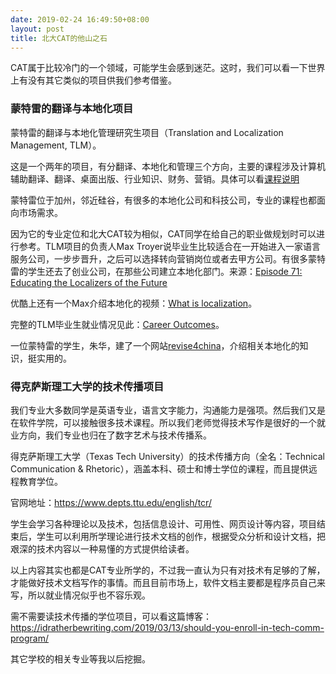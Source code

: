 ```yaml
---
date: 2019-02-24 16:49:50+08:00
layout: post
title: 北大CAT的他山之石
---
```


CAT属于比较冷门的一个领域，可能学生会感到迷茫。这时，我们可以看一下世界上有没有其它类似的项目供我们参考借鉴。

### 蒙特雷的翻译与本地化项目

蒙特雷的翻译与本地化管理研究生项目（Translation and Localization Management, TLM）。

这是一个两年的项目，有分翻译、本地化和管理三个方向，主要的课程涉及计算机辅助翻译、翻译、桌面出版、行业知识、财务、营销。具体可以看[课程说明](https://www.middlebury.edu/institute/academics/degree-programs/translation-localization-management/curriculum)

蒙特雷位于加州，邻近硅谷，有很多的本地化公司和科技公司，专业的课程也都面向市场需求。

因为它的专业定位和北大CAT较为相似，CAT同学在给自己的职业做规划时可以进行参考。TLM项目的负责人Max Troyer说毕业生比较适合在一开始进入一家语言服务公司，一步步晋升，之后可以选择转向营销岗位或者去甲方公司。有很多蒙特雷的学生还去了创业公司，在那些公司建立本地化部门。来源：[Episode 71: Educating the Localizers of the Future](https://www.globallyspeakingradio.com/podcast/episode-71-educating-the-localizers-of-the-future)

优酷上还有一个Max介绍本地化的视频：[What is localization](http://v.youku.com/v_show/id_XNzk1ODI0NTc2.html)。

完整的TLM毕业生就业情况见此：[Career Outcomes](https://www.middlebury.edu/institute/advancing-your-career/outcomes/tlm)。

一位蒙特雷的学生，朱华，建了一个网站[revise4china](http://revise4china.com/)，介绍相关本地化的知识，挺实用的。

### 得克萨斯理工大学的技术传播项目

我们专业大多数同学是英语专业，语言文字能力，沟通能力是强项。然后我们又是在软件学院，可以接触很多技术课程。所以我们老师觉得技术写作是很好的一个就业方向，我们专业也归在了数字艺术与技术传播系。

得克萨斯理工大学（Texas Tech University）的技术传播方向（全名：Technical Communication & Rhetoric），涵盖本科、硕士和博士学位的课程，而且提供远程教育学位。

官网地址：<https://www.depts.ttu.edu/english/tcr/>

学生会学习各种理论以及技术，包括信息设计、可用性、网页设计等内容，项目结束后，学生可以利用所学理论进行技术文档的创作，根据受众分析和设计文档，把艰深的技术内容以一种易懂的方式提供给读者。

以上内容其实也都是CAT专业所学的，不过我一直认为只有对技术有足够的了解，才能做好技术文档写作的事情。而且目前市场上，软件文档主要都是程序员自己来写，所以就业情况似乎也不容乐观。

需不需要读技术传播的学位项目，可以看这篇博客：<https://idratherbewriting.com/2019/03/13/should-you-enroll-in-tech-comm-program/>




其它学校的相关专业等我以后挖掘。



